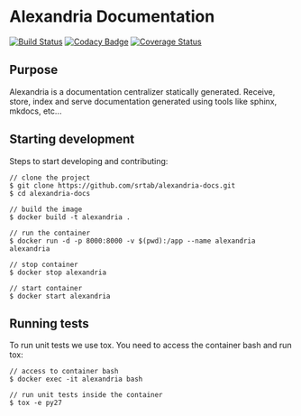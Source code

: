 # Alexandria Documentation

[![Build Status](https://travis-ci.org/srtab/alexandria-docs.svg?branch=master)](https://travis-ci.org/srtab/alexandria-docs)
[![Codacy Badge](https://api.codacy.com/project/badge/Grade/f3ff11fbcbdd4ef1ade40d8033e7642f)](https://www.codacy.com/app/srtabs/alexandria-docs?utm_source=github.com&amp;utm_medium=referral&amp;utm_content=srtab/alexandria-docs&amp;utm_campaign=Badge_Grade)
[![Coverage Status](https://coveralls.io/repos/github/srtab/alexandria-docs/badge.svg?branch=master)](https://coveralls.io/github/srtab/alexandria-docs?branch=master)

## Purpose
Alexandria is a documentation centralizer statically generated. Receive, store, index and serve documentation generated using tools like sphinx, mkdocs, etc...

## Starting development
Steps to start developing and contributing:

```
// clone the project
$ git clone https://github.com/srtab/alexandria-docs.git
$ cd alexandria-docs

// build the image
$ docker build -t alexandria .

// run the container
$ docker run -d -p 8000:8000 -v $(pwd):/app --name alexandria alexandria

// stop container
$ docker stop alexandria

// start container
$ docker start alexandria
```

## Running tests
To run unit tests we use tox. You need to access the container bash and run tox:

```
// access to container bash
$ docker exec -it alexandria bash

// run unit tests inside the container
$ tox -e py27
```
